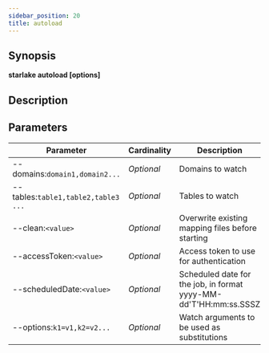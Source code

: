 ```yaml
---
sidebar_position: 20
title: autoload
---
```



## Synopsis

**starlake autoload [options]**

## Description


## Parameters

Parameter|Cardinality|Description
---|---|---
--domains:`domain1,domain2...`|*Optional*|Domains to watch
--tables:`table1,table2,table3 ...`|*Optional*|Tables to watch
--clean:`<value>`|*Optional*|Overwrite existing mapping files before starting
--accessToken:`<value>`|*Optional*|Access token to use for authentication
--scheduledDate:`<value>`|*Optional*|Scheduled date for the job, in format yyyy-MM-dd'T'HH:mm:ss.SSSZ
--options:`k1=v1,k2=v2...`|*Optional*|Watch arguments to be used as substitutions